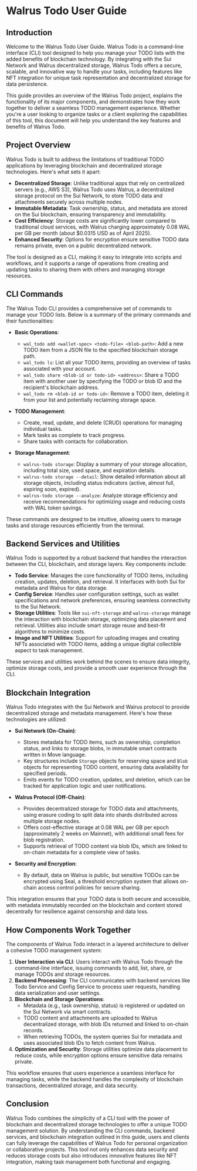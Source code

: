 # Walrus Todo User Guide

## Introduction

Welcome to the Walrus Todo User Guide. Walrus Todo is a command-line interface (CLI) tool designed to help you manage your TODO lists with the added benefits of blockchain technology. By integrating with the Sui Network and Walrus decentralized storage, Walrus Todo offers a secure, scalable, and innovative way to handle your tasks, including features like NFT integration for unique task representation and decentralized storage for data persistence.

This guide provides an overview of the Walrus Todo project, explains the functionality of its major components, and demonstrates how they work together to deliver a seamless TODO management experience. Whether you're a user looking to organize tasks or a client exploring the capabilities of this tool, this document will help you understand the key features and benefits of Walrus Todo.

## Project Overview

Walrus Todo is built to address the limitations of traditional TODO applications by leveraging blockchain and decentralized storage technologies. Here's what sets it apart:

- **Decentralized Storage**: Unlike traditional apps that rely on centralized servers (e.g., AWS S3), Walrus Todo uses Walrus, a decentralized storage protocol on the Sui Network, to store TODO data and attachments securely across multiple nodes.
- **Immutable Metadata**: Task ownership, status, and metadata are stored on the Sui blockchain, ensuring transparency and immutability.
- **Cost Efficiency**: Storage costs are significantly lower compared to traditional cloud services, with Walrus charging approximately 0.08 WAL per GB per month (about $0.0315 USD as of April 2025).
- **Enhanced Security**: Options for encryption ensure sensitive TODO data remains private, even on a public decentralized network.

The tool is designed as a CLI, making it easy to integrate into scripts and workflows, and it supports a range of operations from creating and updating tasks to sharing them with others and managing storage resources.

## CLI Commands

The Walrus Todo CLI provides a comprehensive set of commands to manage your TODO lists. Below is a summary of the primary commands and their functionalities:

- **Basic Operations**:
  - `wal_todo add <wallet-spec> <todo-file> <blob-path>`: Add a new TODO item from a JSON file to the specified blockchain storage path.
  - `wal_todo ls`: List all your TODO items, providing an overview of tasks associated with your account.
  - `wal_todo share <blob-id or todo-id> <address>`: Share a TODO item with another user by specifying the TODO or blob ID and the recipient's blockchain address.
  - `wal_todo rm <blob-id or todo-id>`: Remove a TODO item, deleting it from your list and potentially reclaiming storage space.

- **TODO Management**:
  - Create, read, update, and delete (CRUD) operations for managing individual tasks.
  - Mark tasks as complete to track progress.
  - Share tasks with contacts for collaboration.

- **Storage Management**:
  - `walrus-todo storage`: Display a summary of your storage allocation, including total size, used space, and expiration details.
  - `walrus-todo storage --detail`: Show detailed information about all storage objects, including status indicators (active, almost full, expiring soon, expired).
  - `walrus-todo storage --analyze`: Analyze storage efficiency and receive recommendations for optimizing usage and reducing costs with WAL token savings.

These commands are designed to be intuitive, allowing users to manage tasks and storage resources efficiently from the terminal.

## Backend Services and Utilities

Walrus Todo is supported by a robust backend that handles the interaction between the CLI, blockchain, and storage layers. Key components include:

- **Todo Service**: Manages the core functionality of TODO items, including creation, updates, deletion, and retrieval. It interfaces with both Sui for metadata and Walrus for data storage.
- **Config Service**: Handles user configuration settings, such as wallet specifications and network preferences, ensuring seamless connectivity to the Sui Network.
- **Storage Utilities**: Tools like `sui-nft-storage` and `walrus-storage` manage the interaction with blockchain storage, optimizing data placement and retrieval. Utilities also include smart storage reuse and best-fit algorithms to minimize costs.
- **Image and NFT Utilities**: Support for uploading images and creating NFTs associated with TODO items, adding a unique digital collectible aspect to task management.

These services and utilities work behind the scenes to ensure data integrity, optimize storage costs, and provide a smooth user experience through the CLI.

## Blockchain Integration

Walrus Todo integrates with the Sui Network and Walrus protocol to provide decentralized storage and metadata management. Here's how these technologies are utilized:

- **Sui Network (On-Chain)**:
  - Stores metadata for TODO items, such as ownership, completion status, and links to storage blobs, in immutable smart contracts written in Move language.
  - Key structures include `Storage` objects for reserving space and `Blob` objects for representing TODO content, ensuring data availability for specified periods.
  - Emits events for TODO creation, updates, and deletion, which can be tracked for application logic and user notifications.

- **Walrus Protocol (Off-Chain)**:
  - Provides decentralized storage for TODO data and attachments, using erasure coding to split data into shards distributed across multiple storage nodes.
  - Offers cost-effective storage at 0.08 WAL per GB per epoch (approximately 2 weeks on Mainnet), with additional small fees for blob registration.
  - Supports retrieval of TODO content via blob IDs, which are linked to on-chain metadata for a complete view of tasks.

- **Security and Encryption**:
  - By default, data on Walrus is public, but sensitive TODOs can be encrypted using Seal, a threshold encryption system that allows on-chain access control policies for secure sharing.

This integration ensures that your TODO data is both secure and accessible, with metadata immutably recorded on the blockchain and content stored decentrally for resilience against censorship and data loss.

## How Components Work Together

The components of Walrus Todo interact in a layered architecture to deliver a cohesive TODO management system:

1. **User Interaction via CLI**: Users interact with Walrus Todo through the command-line interface, issuing commands to add, list, share, or manage TODOs and storage resources.
2. **Backend Processing**: The CLI communicates with backend services like Todo Service and Config Service to process user requests, handling data serialization and user settings.
3. **Blockchain and Storage Operations**:
   - Metadata (e.g., task ownership, status) is registered or updated on the Sui Network via smart contracts.
   - TODO content and attachments are uploaded to Walrus decentralized storage, with blob IDs returned and linked to on-chain records.
   - When retrieving TODOs, the system queries Sui for metadata and uses associated blob IDs to fetch content from Walrus.
4. **Optimization and Security**: Storage utilities optimize data placement to reduce costs, while encryption options ensure sensitive data remains private.

This workflow ensures that users experience a seamless interface for managing tasks, while the backend handles the complexity of blockchain transactions, decentralized storage, and data security.

## Conclusion

Walrus Todo combines the simplicity of a CLI tool with the power of blockchain and decentralized storage technologies to offer a unique TODO management solution. By understanding the CLI commands, backend services, and blockchain integration outlined in this guide, users and clients can fully leverage the capabilities of Walrus Todo for personal organization or collaborative projects. This tool not only enhances data security and reduces storage costs but also introduces innovative features like NFT integration, making task management both functional and engaging.